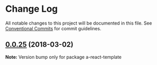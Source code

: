 # Change Log

All notable changes to this project will be documented in this file.
See [Conventional Commits](https://conventionalcommits.org) for commit guidelines.

<a name="0.0.25"></a>
## [0.0.25](https://github.com/hrasoa/create-an-app/compare/v0.0.24...v0.0.25) (2018-03-02)




**Note:** Version bump only for package a-react-template
